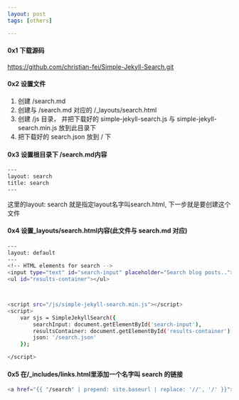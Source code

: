 ```yaml
---
layout: post
tags: [others]

---
```



#### 0x1 下载源码
https://github.com/christian-fei/Simple-Jekyll-Search.git

#### 0x2 设置文件
1. 创建 /search.md
2. 创建与 /search.md 对应的 /_layouts/search.html
3. 创建 /js 目录， 并把下载好的 simple-jekyll-search.js 与 simple-jekyll-search.min.js 放到此目录下
4. 把下载好的 search.json 放到 / 下

#### 0x3 设置根目录下 /search.md内容
```bash
---
layout: search
title: search
---
```
这里的layout: search 就是指定layout名字叫search.html, 下一步就是要创建这个文件

#### 0x4 设置_layouts/search.html内容(此文件与 search.md 对应)
```bash
---
layout: default
---
<!-- HTML elements for search -->
<input type="text" id="search-input" placeholder="Search blog posts..">
<ul id="results-container"></ul>



<script src="/js/simple-jekyll-search.min.js"></script>
<script>
    var sjs = SimpleJekyllSearch({
        searchInput: document.getElementById('search-input'),
        resultsContainer: document.getElementById('results-container'),
        json: '/search.json'
    });

</script>
```

#### 0x5 在/_includes/links.html里添加一个名字叫 search 的链接
```bash
<a href="{{ "/search" | prepend: site.baseurl | replace: '//', '/' }}"><h2 class="header-link">search</h2></a>
```
